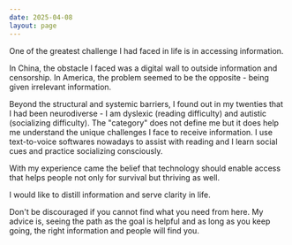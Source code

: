 ```yaml
---
date: 2025-04-08
layout: page
---
```



One of the greatest challenge I had faced in life is in accessing information. 

In China, the obstacle I faced was a digital wall to outside information and censorship. In America, the problem seemed to be the opposite - being given irrelevant information. 

Beyond the structural and systemic barriers, I found out in my twenties that I had been neurodiverse - I am dyslexic (reading difficulty) and autistic (socializing difficulty). The "category" does not define me but it does help me understand the unique challenges I face to receive information. I use text-to-voice softwares nowadays to assist with reading and I learn social cues and practice socializing consciously. 

With my experience came the belief that technology should enable access that helps people not only for survival but thriving as well. 

I would like to distill information and serve clarity in life. 

Don't be discouraged if you cannot find what you need from here. My advice is, seeing the path as the goal is helpful and as long as you keep going, the right information and people will find you. 



